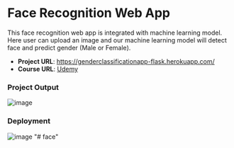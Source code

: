 # Face Recognition Web App

This face recognition web app is integrated with machine learning model. Here user can upload an image and our machine learning model will detect face and predict gender (Male or Female).

- **Project URL**:  <https://genderclassificationapp-flask.herokuapp.com/>
- **Course URL**: [Udemy](https://www.udemy.com/course/build-face-recognition-app-using-machine-learning-in-flask/?referralCode=E4241D27BEFE8D5E6C4D)

### Project Output
![image](https://user-images.githubusercontent.com/75901421/184639833-dea8343f-f0aa-4221-bf9d-29c2948634f1.png)

### Deployment
![image](https://user-images.githubusercontent.com/75901421/184639715-7b4ba26c-6fb8-4157-8819-233b06dedb77.png)
"# face" 
